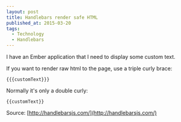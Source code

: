 ```yaml
---
layout: post
title: Handlebars render safe HTML
published_at: 2015-03-20
tags:
  - Technology
  - Handlebars
---
```


I have an Ember application that I need to display some custom text.

If you want to render raw html to the page, use a triple curly brace:

```
{{{customText}}}
```

Normally it's only a double curly:

```
{{customText}}
```

Source: [http://handlebarsjs.com/](http://handlebarsjs.com/)
